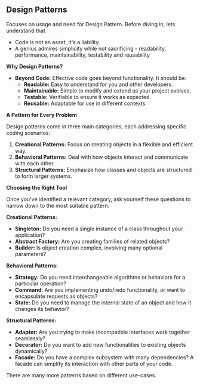 ## Design Patterns

Focuses on usage and need for Design Pattern. Before diving in, lets understand that 
- Code is not an asset, it's a liability
- A genius admires simplicity while not sacrificing - readability, performance, maintainability, testability and reusability

**Why Design Patterns?**

* **Beyond Code:**  Effective code goes beyond functionality. It should be:
    * **Readable:** Easy to understand for you and other developers.
    * **Maintainable:** Simple to modify and extend as your project evolves.
    * **Testable:** Verifiable to ensure it works as expected.
    * **Reusable:** Adaptable for use in different contexts.

**A Pattern for Every Problem**

Design patterns come in three main categories, each addressing specific coding scenarios:

1. **Creational Patterns:** Focus on creating objects in a flexible and efficient way.
2. **Behavioral Patterns:**  Deal with how objects interact and communicate with each other.
3. **Structural Patterns:**  Emphasize how classes and objects are structured to form larger systems.

**Choosing the Right Tool**

Once you've identified a relevant category, ask yourself these questions to narrow down to the most suitable pattern:

**Creational Patterns:**

* **Singleton:**  Do you need a single instance of a class throughout your application?
* **Abstract Factory:**  Are you creating families of related objects?
* **Builder:**  Is object creation complex, involving many optional parameters?

**Behavioral Patterns:**

* **Strategy:**  Do you need interchangeable algorithms or behaviors for a particular operation?
* **Command:**  Are you implementing undo/redo functionality, or want to encapsulate requests as objects?
* **State:**  Do you need to manage the internal state of an object and how it changes its behavior?

**Structural Patterns:**

* **Adapter:**  Are you trying to make incompatible interfaces work together seamlessly?
* **Decorator:**  Do you want to add new functionalities to existing objects dynamically?
* **Facade:**  Do you have a complex subsystem with many dependencies? A facade can simplify its interaction with other parts of your code.

There are many more patterns based on different use-cases.